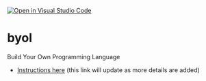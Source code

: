 [![Open in Visual Studio Code](https://classroom.github.com/assets/open-in-vscode-c66648af7eb3fe8bc4f294546bfd86ef473780cde1dea487d3c4ff354943c9ae.svg)](https://classroom.github.com/online_ide?assignment_repo_id=8522644&assignment_repo_type=AssignmentRepo)
# byol
Build Your Own Programming Language

* [Instructions here](https://github.com/infiniterik/byol/blob/main/instructions.md) (this link will update as more details are added)
